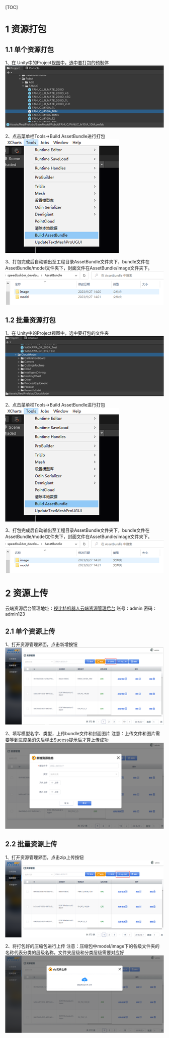 [TOC]
# 1 资源打包

## 1.1 单个资源打包
1、在 Unity中的Project视图中，选中要打包的预制体
![](./imgs/801.png)

2、点击菜单栏Tools->Build AssetBundle进行打包
![](./imgs/802.png)

3、打包完成后自动输出至工程目录AssetBundle文件夹下，bundle文件在AssetBundle/model文件夹下，封面文件在AssetBundle/image文件夹下。
![](./imgs/803.png)

## 1.2 批量资源打包

1、在 Unity中的Project视图中，选中要打包的文件夹
![](./imgs/804.png)

2、点击菜单栏Tools->Build AssetBundle进行打包
![](./imgs/805.png)

3、打包完成后自动输出至工程目录AssetBundle文件夹下，bundle文件在AssetBundle/model文件夹下，封面文件在AssetBundle/image文件夹下。
![](./imgs/806.png)

# 2 资源上传
云端资源后台管理地址：[视比特机器人云端资源管理后台](https://model.speedbot.net/ "视比特机器人云端资源管理后台")
账号：admin
密码：admin123
## 2.1 单个资源上传
1、打开资源管理界面，点击新增按钮
![](./imgs/807.png)

2、填写模型名字、类型，上传bundle文件和封面图片
注意：上传文件和图片需要等到进度条消失后弹出Sucess提示后才算上传成功
![](./imgs/808.png)

## 2.2 批量资源上传
1、打开资源管理界面，点击zip上传按钮
![](./imgs/809.png)

2、将打包好的压缩包进行上传
注意：压缩包中model/image下的各级文件夹的名称代表分类的层级名称，文件夹层级和分类层级需要对应好
![](./imgs/810.png)